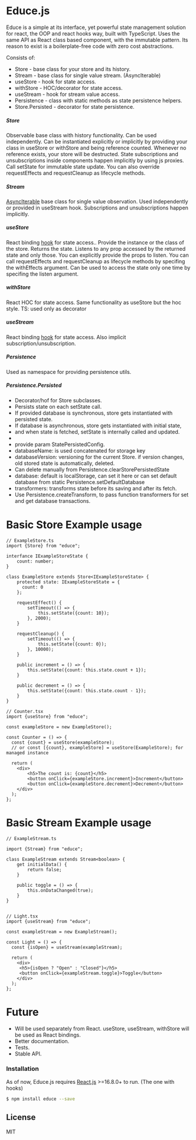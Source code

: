 # Educe.js


Educe is a simple at its interface, yet powerful state management solution for react, the OOP and react hooks way, built with TypeScript.
Uses the same API as React class based component, with the immutable pattern.
Its reason to exist is a boilerplate-free code with zero cost abstractions.

Consists of:
- Store - base class for your store and its history.
- Stream - base class for single value stream. (AsyncIterable)
- useStore - hook for state access.
- withStore - HOC/decorator for state access.
- useStream - hook for stream value access.
- Persistence - class with static methods as state persistence helpers.
- Store.Persisted - decorator for state persistence.

#####  Store
Observable base class with history functionality.
Can be used independently.
Can be instantiated explicitly or implicitly by providing your class in useStore or withStore and being reference counted. Whenever no reference exists, your store will be destructed.
State subscriptions and unsubscriptions inside components happen implicitly by using js proxies.
Call setState for immutable state update.
You can also override requestEffects and requestCleanup as lifecycle methods.

#####  Stream
[AsyncIterable](https://developer.mozilla.org/en-US/docs/Web/JavaScript/Reference/Statements/for-await...of "AsyncIterable") base class for single value observation.
Used independently or provided in useStream hook.
Subscriptions and unsubscriptions happen implicitly.

##### useStore
React binding [hook](https://reactjs.org/docs/hooks-intro.html "hook") for state access..
Provide the instance or the class of the store.
Returns the state.
Listens to any prop accessed by the returned state and only those.
You can explicitly provide the props to listen.
You can call requestEffects and requestCleanup as lifecycle methods by specifing the withEffects argument.
Can be used to access the state only one time by specifing the listen argument.

##### withStore
React HOC for state access. Same functionality as useStore but the hoc style.
TS: used only as decorator

##### useStream
React binding [hook](https://reactjs.org/docs/hooks-intro.html "hook") for state access. Also implicit subscription/unsubscription.


##### Persistence
Used as namespace for providing persistence utils.


##### Persistence.Persisted
 * Decorator/hof for Store subclasses.
 * Persists state on each setState call.
 * If provided database is synchronous, store gets instantiated with persisted state.
 * If database is asynchronous, store gets instantiated with initial state,
 * and when state is fetched, setState is internally called and updated.
 *
 * provide param StatePersistedConfig.
 * databaseName: is used concatenated for storage key
 * databaseVersion: versioning for the current Store. if version changes, old stored state is automatically, deleted.
 * Can delete manually from Persistence.clearStorePersistedState
 * database: default is localStorage, can set it here or can set default database from static Persistence.setDefaultDatabase
 * transformers: transforms state before its saving and after its fetch.
 * Use Persistence.createTransform, to pass function transformers for set and get database transactions.



# Basic Store Example usage

```
// ExampleStore.ts
import {Store} from "educe";

interfance IExampleStoreState {
    count: number;
}

class ExampleStore extends Store<IExampleStoreState> {
    protected state: IExampleStoreState = {
      count: 0  
    };
    
    requestEffect() {
        setTimeout(() => {
            this.setState({count: 10});
        }, 2000);
    }
    
    requestCleanup() {
        setTimeout(() => {
            this.setState({count: 0});
        }, 10000);
    }
    
    public increment = () => {
        this.setState({count: this.state.count + 1});
    }
    
    public decrement = () => {
        this.setState({count: this.state.count - 1});
    }
}

// Counter.tsx
import {useStore} from "educe";

const exampleStore = new ExampleStore();

const Counter = () => {
  const {count} = useStore(exampleStore); 
  // or const [{count}, exampleStore] = useStore(ExampleStore); for managed instance
  
  return (
    <div>
        <h5>The count is: {count}</h5>
        <button onClick={exampleStore.increment}>Increment</button>
        <button onClick={exampleStore.decrement}>Decrement</button>
    </div>
  );
};

```

# Basic Stream Example usage
```
// ExampleStream.ts

import {Stream} from "educe";

class ExampleStream extends Stream<boolean> {
    get initialData() {
        return false;
    }
    
    public toggle = () => {
        this.onDataChanged(true);
    }
}


// Light.tsx
import {useStream} from "educe";

const exampleStream = new ExampleStream();

const Light = () => {
  const {isOpen} = useStream(exampleStream); 
  
  return (
    <div>
     <h5>{isOpen ? "Open" : "Closed"}</h5>
     <button onClick={exampleStream.toggle}>Toggle</button>
    </div>
  );
};
```


# Future
- Will be used separately from React. useStore, useStream, withStore will be used as React bindings.
- Better documentation.
- Tests.
- Stable API.

### Installation

As of now, Educe.js requires [React.js](https://reactjs.org/) >=16.8.0+ to run. (The one with hooks)

```sh
$ npm install educe --save
```

License
----

MIT

